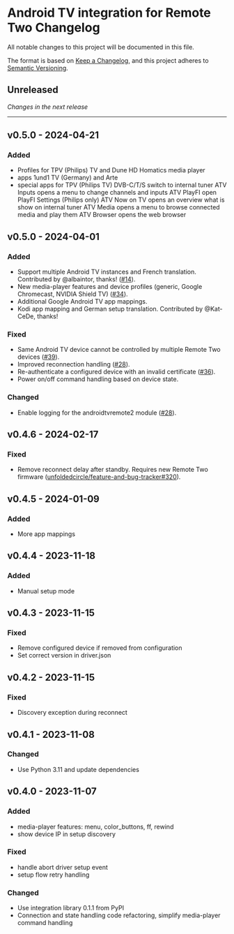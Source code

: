 # Android TV integration for Remote Two Changelog

All notable changes to this project will be documented in this file.

The format is based on [Keep a Changelog](https://keepachangelog.com/en/1.0.0/),
and this project adheres to [Semantic Versioning](https://semver.org/spec/v2.0.0.html).

## Unreleased

_Changes in the next release_

---
## v0.5.0 - 2024-04-21
### Added
- Profiles for TPV (Philips) TV and Dune HD Homatics media player
- apps 1und1 TV (Germany) and Arte
- special apps for TPV (Philips TV)
    DVB-C/T/S switch to internal tuner
    ATV Inputs opens a menu to change channels and inputs
    ATV PlayFI open PlayFI Settings (Philips only)
    ATV Now on TV opens an overview what is show on internal tuner
    ATV Media opens a menu to browse connected media and play them
    ATV Browser opens the web browser

## v0.5.0 - 2024-04-01
### Added
- Support multiple Android TV instances and French translation. Contributed by @albaintor, thanks! ([#14](https://github.com/unfoldedcircle/integration-androidtv/issues/14)).
- New media-player features and device profiles (generic, Google Chromecast, NVIDIA Shield TV) ([#34](https://github.com/unfoldedcircle/integration-androidtv/pull/34)).
- Additional Google Android TV app mappings.
- Kodi app mapping and German setup translation. Contributed by @Kat-CeDe, thanks!
### Fixed
- Same Android TV device cannot be controlled by multiple Remote Two devices ([#39](https://github.com/unfoldedcircle/integration-androidtv/issues/39)).
- Improved reconnection handling ([#28](https://github.com/unfoldedcircle/integration-androidtv/issues/28)).
- Re-authenticate a configured device with an invalid certificate ([#36](https://github.com/unfoldedcircle/integration-androidtv/pull/36)).
- Power on/off command handling based on device state.
### Changed
- Enable logging for the androidtvremote2 module ([#28](https://github.com/unfoldedcircle/integration-androidtv/issues/28)).

## v0.4.6 - 2024-02-17
### Fixed
- Remove reconnect delay after standby. Requires new Remote Two firmware ([unfoldedcircle/feature-and-bug-tracker#320](https://github.com/unfoldedcircle/feature-and-bug-tracker/issues/320)).

## v0.4.5 - 2024-01-09
### Added
- More app mappings

## v0.4.4 - 2023-11-18
### Added
- Manual setup mode

## v0.4.3 - 2023-11-15
### Fixed
- Remove configured device if removed from configuration
- Set correct version in driver.json

## v0.4.2 - 2023-11-15
### Fixed
- Discovery exception during reconnect

## v0.4.1 - 2023-11-08
### Changed
- Use Python 3.11 and update dependencies

## v0.4.0 - 2023-11-07
### Added
- media-player features: menu, color_buttons, ff, rewind
- show device IP in setup discovery

### Fixed
- handle abort driver setup event
- setup flow retry handling

### Changed
- Use integration library 0.1.1 from PyPI
- Connection and state handling code refactoring, simplify media-player command handling
